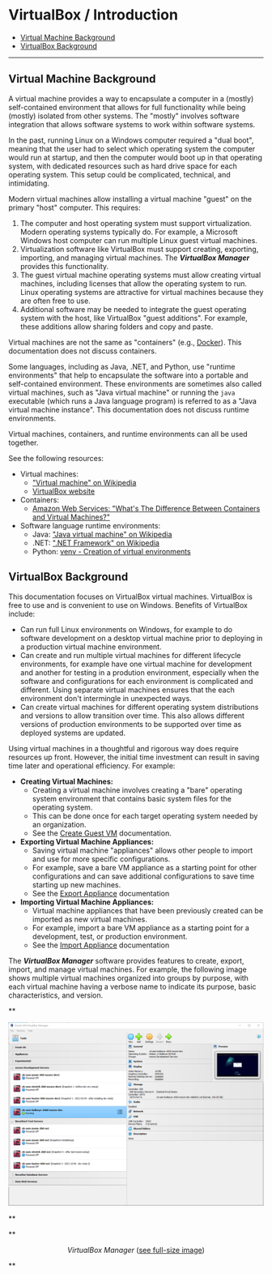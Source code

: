 # VirtualBox / Introduction  #

*   [Virtual Machine Background](#virtual-machine-background)
*   [VirtualBox Background](#virtualbox-background)

-------

## Virtual Machine Background ##

A virtual machine provides a way to encapsulate a computer in a (mostly) self-contained environment
that allows for full functionality while being (mostly) isolated from other systems.
The "mostly" involves software integration that allows software systems to work within software systems.

In the past, running Linux on a Windows computer required a "dual boot",
meaning that the user had to select which operating system the computer would run at startup,
and then the computer would boot up in that operating system,
with dedicated resources such as hard drive space for each operating system.
This setup could be complicated, technical, and intimidating.

Modern virtual machines allow installing a virtual machine "guest" on the primary "host" computer.
This requires:

1.  The computer and host operating system must support virtualization.
    Modern operating systems typically do.
    For example, a Microsoft Windows host computer can run multiple Linux guest virtual machines.
3.  Virtualization software like VirtualBox must support creating, exporting, importing, and managing virtual machines.
    The ***VirtualBox Manager*** provides this functionality.
4.  The guest virtual machine operating systems must allow creating virtual machines,
    including licenses that allow the operating system to run.
    Linux operating systems are attractive for virtual machines because they are often free to use.
5.  Additional software may be needed to integrate the guest operating system with the host,
    like VirtualBox "guest additions".
    For example, these additions allow sharing folders and copy and paste.

Virtual machines are not the same as "containers" (e.g., [Docker](https://www.docker.com/)).
This documentation does not discuss containers.

Some languages, including as Java, .NET, and Python, use "runtime environments"
that help to encapsulate the software into a portable and self-contained environment.
These environments are sometimes also called virtual machines, such as "Java virtual machine"
or running the `java` executable (which runs a Java language program)
is referred to as a "Java virtual machine instance".
This documentation does not discuss runtime environments.

Virtual machines, containers, and runtime environments can all be used together.

See the following resources:

*   Virtual machines:
    +   ["Virtual machine" on Wikipedia](https://en.wikipedia.org/wiki/Virtual_machine)
    +   [VirtualBox website](https://www.virtualbox.org/)
*   Containers:
    +   [Amazon Web Services: "What's The Difference Between Containers and Virtual Machines?"](https://aws.amazon.com/compare/the-difference-between-containers-and-virtual-machines/)
*   Software language runtime environments:  
    +   Java: ["Java virtual machine" on Wikipedia](https://en.wikipedia.org/wiki/Java_virtual_machine)
    +   .NET: [".NET Framework" on Wikipedia](https://en.wikipedia.org/wiki/.NET_Framework)
    +   Python: [venv - Creation of virtual environments](https://docs.python.org/3/library/venv.html)

## VirtualBox Background ##

This documentation focuses on VirtualBox virtual machines.
VirtualBox is free to use and is convenient to use on Windows.
Benefits of VirtualBox include:

*   Can run full Linux environments on Windows,
    for example to do software development on a desktop virtual machine prior
    to deploying in a production virtual machine environment.
*   Can create and run multiple virtual machines for different lifecycle environments,
    for example have one virtual machine for development and another for testing in a prodution environment,
    especially when the software and configurations for each environment is complicated and different.
    Using separate virtual machines ensures that the each environment don't intermingle in unexpected ways.
*   Can create virtual machines for different operating system distributions and versions
    to allow transition over time.
    This also allows different versions of production environments to be supported over time as
    deployed systems are updated.

Using virtual machines in a thoughtful and rigorous way does require resources up front.
However, the initial time investment can result in saving time later and operational efficiency.
For example:

*   **Creating Virtual Machines:**
    +    Creating a virtual machine involves creating a "bare" operating system environment that
         contains basic system files for the operating system.
    +    This can be done once for each target operating system needed by an organization.
    +    See the [Create Guest VM](../create-guest/overview.md) documentation.
*   **Exporting Virtual Machine Appliances:**
    +    Saving virtual machine "appliances" allows other people to import and use for more specific configurations.
    +    For example, save a bare VM appliance as a starting point for other configurations
         and can save additional configurations to save time starting up new machines.
    +    See the [Export Appliance](../export-appliance/overview.md) documentation
*   **Importing Virtual Machine Appliances:**
    +    Virtual machine appliances that have been previously created can be imported as new virtual machines.
    +    For example, import a bare VM appliance as a starting point for a development,
         test, or production environment.
    +    See the [Import Appliance](../import-appliance/overview.md) documentation

The ***VirtualBox Manager*** software provides features to create, export, import, and manage virtual machines.
For example, the following image shows multiple virtual machines organized into groups by purpose,
with each virtual machine having a verbose name to indicate its purpose,
basic characteristics, and version.

**<p style="text-align: center;">
![VirtualBox Manager](virtualbox-manager.png)
</p>**

**<p style="text-align: center;">
*VirtualBox Manager* (<a href="../virtualbox-manager.png">see full-size image</a>)
</p>**
